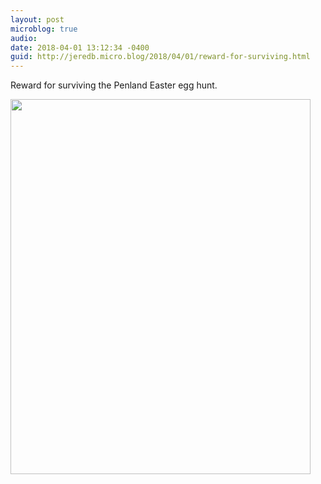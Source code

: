 ```yaml
---
layout: post
microblog: true
audio: 
date: 2018-04-01 13:12:34 -0400
guid: http://jeredb.micro.blog/2018/04/01/reward-for-surviving.html
---
```

Reward for surviving the Penland Easter egg hunt.

<img src="http://micro.jeredb.com/uploads/2018/ef72fdb447.jpg" width="480" height="600" />
